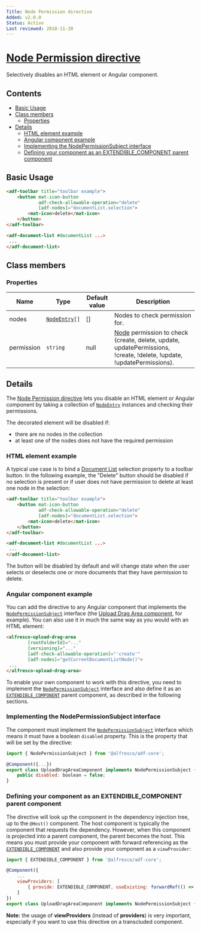 ```yaml
---
Title: Node Permission directive
Added: v2.0.0
Status: Active
Last reviewed: 2018-11-20
---
```


# [Node Permission directive](../../lib/core/directives/node-permission.directive.ts "Defined in node-permission.directive.ts")

Selectively disables an HTML element or Angular component.

## Contents

-   [Basic Usage](#basic-usage)
-   [Class members](#class-members)
    -   [Properties](#properties)
-   [Details](#details)
    -   [HTML element example](#html-element-example)
    -   [Angular component example](#angular-component-example)
    -   [Implementing the NodePermissionSubject interface](#implementing-the-nodepermissionsubject-interface)
    -   [Defining your component as an EXTENDIBLE_COMPONENT parent component](#defining-your-component-as-an-extendible_component-parent-component)

## Basic Usage

```html
<adf-toolbar title="toolbar example">
    <button mat-icon-button
            adf-check-allowable-operation="delete"
            [adf-nodes]="documentList.selection">
        <mat-icon>delete</mat-icon>
    </button>
</adf-toolbar>

<adf-document-list #documentList ...>
 ...
</adf-document-list>
```

## Class members

### Properties

| Name | Type | Default value | Description |
| ---- | ---- | ------------- | ----------- |
| nodes | [`NodeEntry`](https://github.com/Alfresco/alfresco-js-api/blob/master/src/alfresco-core-rest-api/docs/NodeEntry.md)`[]` | \[] | Nodes to check permission for. |
| permission | `string` | null | [Node](https://github.com/Alfresco/alfresco-js-api/blob/development/src/api/content-rest-api/docs/Node.md) permission to check (create, delete, update, updatePermissions, !create, !delete, !update, !updatePermissions). |

## Details

The [Node Permission directive](../core/node-permission.directive.md) lets you disable an HTML element or Angular component
by taking a collection of [`NodeEntry`](https://github.com/Alfresco/alfresco-js-api/blob/master/src/alfresco-core-rest-api/docs/NodeEntry.md) instances and checking their permissions.

The decorated element will be disabled if:

-   there are no nodes in the collection
-   at least one of the nodes does not have the required permission

### HTML element example

A typical use case is to bind a [Document List](../content-services/document-list.component.md)
selection property to a toolbar button. In the following example, the "Delete" button should
be disabled if no selection is present or if user does not have permission to delete at least one
node in the selection:

```html
<adf-toolbar title="toolbar example">
    <button mat-icon-button
            adf-check-allowable-operation="delete"
            [adf-nodes]="documentList.selection">
        <mat-icon>delete</mat-icon>
    </button>
</adf-toolbar>

<adf-document-list #documentList ...>
 ...
</adf-document-list>
```

The button will be disabled by default and will change state when the user selects or deselects
one or more documents that they have permission to delete.

### Angular component example

You can add the directive to any Angular component that implements the [`NodePermissionSubject`](../../lib/core/directives/node-permission.directive.ts)
interface (the [Upload Drag Area component](../content-services/upload-drag-area.component.md),
for example). You can also use it in much the same way as you would with an HTML element:

```html
<alfresco-upload-drag-area
        [rootFolderId]="..."
        [versioning]="..."
        [adf-check-allowable-operation]="'create'"
        [adf-nodes]="getCurrentDocumentListNode()">
 ...
</alfresco-upload-drag-area>
```

To enable your own component to work with this directive, you need to implement the
[`NodePermissionSubject`](../../lib/core/directives/node-permission.directive.ts) interface and also define it as an
[`EXTENDIBLE_COMPONENT`](../../lib/core/interface/injection.tokens.ts)
parent component,
as described in the following sections.

### Implementing the NodePermissionSubject interface

The component must implement the [`NodePermissionSubject`](../../lib/core/directives/node-permission.directive.ts) interface which means it must have a
boolean `disabled` property. This is the property that will be set by the directive:

```js
import { NodePermissionSubject } from '@alfresco/adf-core';

@Component({...})
export class UploadDragAreaComponent implements NodePermissionSubject {
    public disabled: boolean = false;
}
```

### Defining your component as an EXTENDIBLE_COMPONENT parent component

The directive will look up the component in the dependency injection tree,
up to the `@Host()` component. The host component is typically the component that requests
the dependency. However, when this component is projected into a parent component, the
parent becomes the host. This means you must provide your component with forward referencing
as the
[`EXTENDIBLE_COMPONENT`](../../lib/core/interface/injection.tokens.ts)
and also provide your component as a `viewProvider`:

```js
import { EXTENDIBLE_COMPONENT } from '@alfresco/adf-core';

@Component({
    ...
    viewProviders: [
        { provide: EXTENDIBLE_COMPONENT, useExisting: forwardRef(() => UploadDragAreaComponent)}
    ]
})
export class UploadDragAreaComponent implements NodePermissionSubject { ... }
```

**Note:** the usage of **viewProviders** (instead of **providers**) is very important, especially
if you want to use this directive on a transcluded component.
